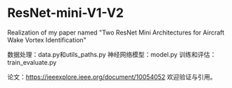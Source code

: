 # ResNet-mini-V1-V2
Realization of my paper named "Two ResNet Mini Architectures for Aircraft Wake Vortex Identification"

数据处理：data.py和utils_paths.py
神经网络模型：model.py
训练和评估：train_evaluate.py

论文：https://ieeexplore.ieee.org/document/10054052 欢迎验证与引用。